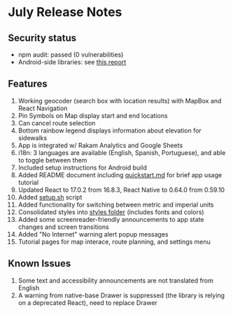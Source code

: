 # July Release Notes

## Security status
- npm audit: passed (0 vulnerabilities)
- Android-side libraries: see [this report](../../android/app/build/reports/dependency-check-report.html)

## Features
1. Working geocoder (search box with location results) with MapBox and React Navigation
2. Pin Symbols on Map display start and end locations
3. Can cancel route selection
4. Bottom rainbow legend displays information about elevation for sidewalks
5. App is integrated w/ Rakam Analytics and Google Sheets
6. i18n: 3 languages are available (English, Spanish, Portuguese), and able to toggle between them
7. Included setup instructions for Android build
8. Added README document including [quickstart.md](docs/quickstart.md) for brief app usage tutorial
9. Updated React to 17.0.2 from 16.8.3, React Native to 0.64.0 from 0.59.10
10. Added [setup.sh](setup.sh) script
11. Added functionality for switching between metric and imperial units 
12. Consolidated styles into [styles folder](src/styles/index.js) (includes fonts and colors)
13. Added some screenreader-friendly announcements to app state changes and screen transitions
14. Added "No Internet" warning alert popup messages
15. Tutorial pages for map interace, route planning, and settings menu

## Known Issues
1. Some text and accessibility announcements are not translated from English
2. A warning from native-base Drawer is suppressed (the library is relying on a deprecated React), need to replace Drawer